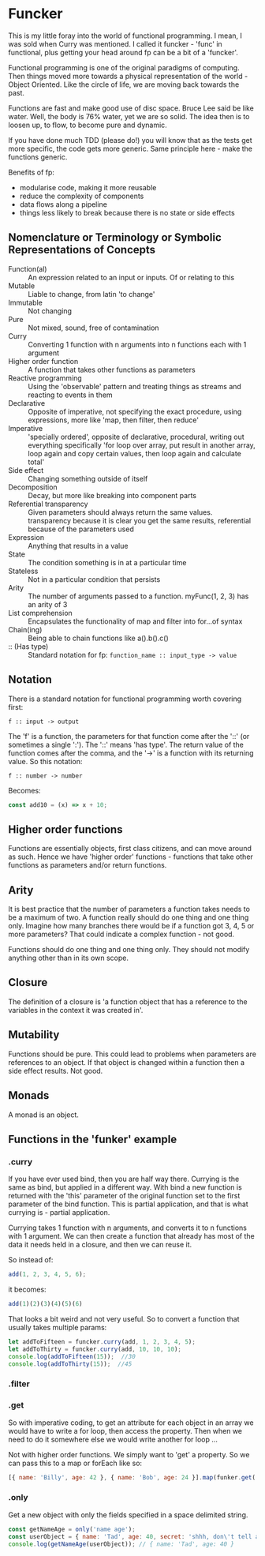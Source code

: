 # Funcker

This is my little foray into the world of functional programming. I mean, I was sold when Curry was mentioned. I called it funcker - 'func' in functional, plus getting your head around fp can be a bit of a 'funcker'.

Functional programming is one of the original paradigms of computing. Then things moved more towards a physical representation of the world - Object Oriented. Like the circle of life, we are moving back towards the past.

Functions are fast and make good use of disc space. Bruce Lee said be like water. Well, the body is 76% water, yet we are so solid. The idea then is to loosen up, to flow, to become pure and dynamic.

If you have done much TDD (please do!) you will know that as the tests get more specific, the code gets more generic. Same principle here - make the functions generic.

Benefits of fp:

 - modularise code, making it more reusable
 - reduce the complexity of components
 - data flows along a pipeline
 - things less likely to break because there is no state or side effects

## Nomenclature or Terminology  or Symbolic Representations of Concepts

<dl>
  <dt>Function(al)</dt>
  <dd>An expression related to an input or inputs. Of or relating to this</dd>
  <dt>Mutable</dt>
  <dd>Liable to change, from latin 'to change'</dd>
  <dt>Immutable</dt>
  <dd>Not changing</dd>
  <dt>Pure</dt>
  <dd>Not mixed, sound, free of contamination</dd>
  <dt>Curry</dt>
  <dd>Converting 1 function with n arguments into n functions each with 1 argument</dd>
  <dt>Higher order function</dt>
  <dd>A function that takes other functions as parameters</dd>
  <dt>Reactive programming</dt>
  <dd>Using the 'observable' pattern and treating things as streams and reacting to events in them</dd>
  <dt>Declarative</dt>
  <dd>Opposite of imperative, not specifying the exact procedure, using expressions, more like 'map, then filter, then reduce'</dd>
  <dt>Imperative</dt>
  <dd>'specially ordered', opposite of declarative, procedural, writing out everything specifically 'for loop over array, put result in another array, loop again and copy certain values, then loop again and calculate total'</dd>
  <dt>Side effect</dt>
  <dd>Changing something outside of itself</dd>
  <dt>Decomposition</dt>
  <dd>Decay, but more like breaking into component parts</dd>
  <dt>Referential transparency</dt>
  <dd>Given parameters should always return the same values. transparency because it is clear you get the same results, referential because of the parameters used</dd>
  <dt>Expression</dt>
  <dd>Anything that results in a value</dd>
  <dt>State</dt>
  <dd>The condition something is in at a particular time</dd>
  <dt>Stateless</dt>
  <dd>Not in a particular condition that persists</dd>
  <dt>Arity</dt>
  <dd>The number of arguments passed to a function. myFunc(1, 2, 3) has an arity of 3</dd>
  <dt>List comprehension</dt>
  <dd>Encapsulates the functionality of map and filter into for...of syntax</dd>
  <dt>Chain(ing)</dt>
  <dd>Being able to chain functions like a().b().c()</dd>
  <dt>:: (Has type)</dt>
  <dd>Standard notation for fp: <code>function_name :: input_type -> value</code></dd>
</dl>

## Notation

There is a standard notation for functional programming worth covering first:

```
f :: input -> output
```

The 'f' is a function, the parameters for that function come after the '::' (or sometimes a single ':'). The '::' means 'has type'. The return value of the function comes after the comma, and the '->' is a function with its returning value. So this notation:

```
f :: number -> number
```

Becomes:

```javascript
const add10 = (x) => x + 10;
```

## Higher order functions

Functions are essentially objects, first class citizens, and can move around as such. Hence we have 'higher order' functions - functions that take other functions as parameters and/or return functions.

## Arity

It is best practice that the number of parameters a function takes needs to be a maximum of two. A function really should do one thing and one thing only. Imagine how many branches there would be if a function got 3, 4, 5 or more parameters? That could indicate a complex function - not good.

Functions should do one thing and one thing only. They should not modify anything other than in its own scope.

## Closure

The definition of a closure is 'a function object that has a reference to the variables in the context it was created in'.

## Mutability

Functions should be pure. This could lead to problems when parameters are references to an object. If that object is changed within a function then a side effect results. Not good.

## Monads

A monad is an object.

## Functions in the 'funker' example

### .curry

If you have ever used bind, then you are half way there. Currying is the same as bind, but applied in a different way. With bind a new function is returned with the 'this' parameter of the original function set to the first parameter of the bind function. This is partial application, and that is what currying is - partial application.

Currying takes 1 function with n arguments, and converts it to n functions with 1 argument. We can then create a function that already has most of the data it needs held in a closure, and then we can reuse it.

So instead of:

```javascript
add(1, 2, 3, 4, 5, 6);
```

it becomes:

```javascript
add(1)(2)(3)(4)(5)(6)
```

That looks a bit weird and not very useful. So to convert a function that usually takes multiple params:

```javascript
let addToFifteen = funcker.curry(add, 1, 2, 3, 4, 5);
let addToThirty = funcker.curry(add, 10, 10, 10);
console.log(addToFifteen(15));  //30
console.log(addToThirty(15));  //45
```

### .filter

### .get

So with imperative coding, to get an attribute for each object in an array we would have to write a for loop, then access the property. Then when we need to do it somewhere else we would write another for loop ...

Not with higher order functions. We simply want to 'get' a property. So we can pass this to a map or forEach like so:

```javascript
[{ name: 'Billy', age: 42 }, { name: 'Bob', age: 24 }].map(funker.get('name'));
```

### .only

Get a new object with only the fields specified in a space delimited string.

```javascript
const getNameAge = only('name age');
const userObject = { name: 'Tad', age: 40, secret: 'shhh, don\'t tell anyone' };
console.log(getNameAge(userObject)); // { name: 'Tad', age: 40 }
```
